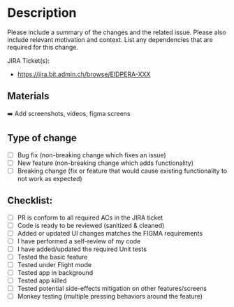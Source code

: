 # Description

Please include a summary of the changes and the related issue. Please also include relevant motivation and context. List any dependencies that are required for this change.

JIRA Ticket(s): 
 - https://jira.bit.admin.ch/browse/EIDPERA-XXX
   
## Materials

➡️ Add screenshots, videos, figma screens

## Type of change

- [ ] Bug fix (non-breaking change which fixes an issue)
- [ ] New feature (non-breaking change which adds functionality)
- [ ] Breaking change (fix or feature that would cause existing functionality to not work as expected)

## Checklist:

- [ ] PR is conform to all required ACs in the JIRA ticket
- [ ] Code is ready to be reviewed (sanitized & cleaned)
- [ ] Added or updated UI changes matches the FIGMA requirements
- [ ] I have performed a self-review of my code
- [ ] I have added/updated the required Unit tests
- [ ] Tested the basic feature
- [ ] Tested under Flight mode
- [ ] Tested app in background
- [ ] Tested app killed
- [ ] Tested potential side-effects mitigation on other features/screens
- [ ] Monkey testing (multiple pressing behaviors around the feature)
